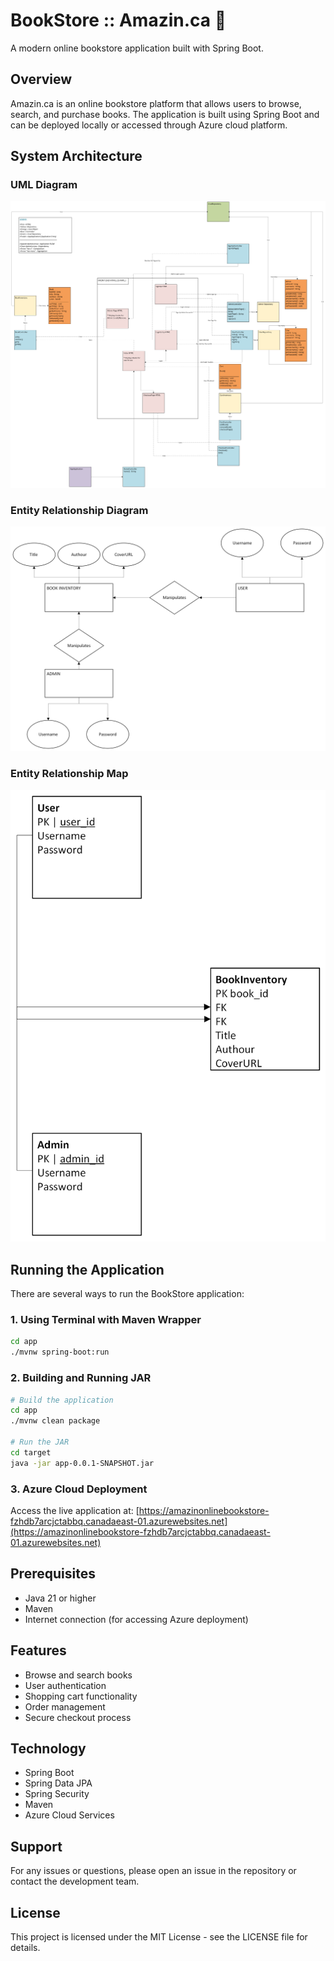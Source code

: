 # BookStore :: Amazin.ca 🛒

A modern online bookstore application built with Spring Boot.

## Overview

Amazin.ca is an online bookstore platform that allows users to browse, search, and purchase books. The application is built using Spring Boot and can be deployed locally or accessed through Azure cloud platform.

## System Architecture

### UML Diagram
![UML Diagram](docs/SYSC_4806_UML.png)


### Entity Relationship Diagram
![ER Diagram](docs/BookStoreER.png)

### Entity Relationship Map
![ER Map](docs/BookStoreER-MAP.png)

## Running the Application

There are several ways to run the BookStore application:

### 1. Using Terminal with Maven Wrapper
```bash
cd app
./mvnw spring-boot:run
```

### 2. Building and Running JAR
```bash
# Build the application
cd app
./mvnw clean package

# Run the JAR
cd target
java -jar app-0.0.1-SNAPSHOT.jar
```

### 3. Azure Cloud Deployment
Access the live application at:
[https://amazinonlinebookstore-fzhdb7arcjctabbq.canadaeast-01.azurewebsites.net](https://amazinonlinebookstore-fzhdb7arcjctabbq.canadaeast-01.azurewebsites.net)

## Prerequisites
- Java 21 or higher
- Maven
- Internet connection (for accessing Azure deployment)

## Features
- Browse and search books
- User authentication
- Shopping cart functionality
- Order management
- Secure checkout process

## Technology
- Spring Boot
- Spring Data JPA
- Spring Security
- Maven
- Azure Cloud Services


## Support
For any issues or questions, please open an issue in the repository or contact the development team.

## License
This project is licensed under the MIT License - see the LICENSE file for details.